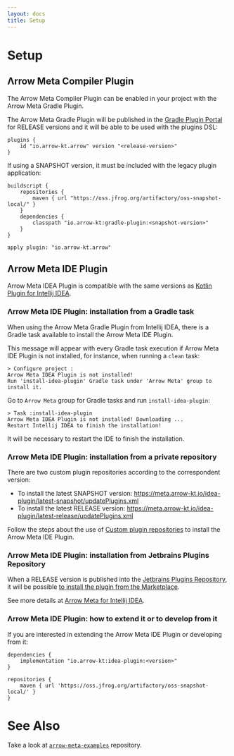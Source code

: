 ```yaml
---
layout: docs
title: Setup
---
```


# Setup

## Λrrow Meta Compiler Plugin

The Arrow Meta Compiler Plugin can be enabled in your project with the Arrow Meta Gradle Plugin.

The Arrow Meta Gradle Plugin will be published in the [Gradle Plugin Portal](https://plugins.gradle.org/plugin/io.arrow-kt.arrow) for RELEASE versions and it will be able to be used with the plugins DSL:

```
plugins {
    id "io.arrow-kt.arrow" version "<release-version>"
}
```

If using a SNAPSHOT version, it must be included with the legacy plugin application:

```
buildscript {
    repositories {
        maven { url "https://oss.jfrog.org/artifactory/oss-snapshot-local/" }
    }
    dependencies {
        classpath "io.arrow-kt:gradle-plugin:<snapshot-version>"
    }
}

apply plugin: "io.arrow-kt.arrow"
```

## Λrrow Meta IDE Plugin

Arrow Meta IDEA Plugin is compatible with the same versions as [Kotlin Plugin for Intellij IDEA](https://plugins.jetbrains.com/plugin/6954-kotlin).

### Λrrow Meta IDE Plugin: installation from a Gradle task

When using the Arrow Meta Gradle Plugin from Intellij IDEA, there is a Gradle task available to install the Arrow Meta IDE Plugin.

This message will appear with every Gradle task execution if Arrow Meta IDE Plugin is not installed, for instance, when running a `clean` task:

```
> Configure project :
Arrow Meta IDEA Plugin is not installed!
Run 'install-idea-plugin' Gradle task under 'Arrow Meta' group to install it.
```

Go to `Arrow Meta` group for Gradle tasks and run `install-idea-plugin`:

```
> Task :install-idea-plugin
Arrow Meta IDEA Plugin is not installed! Downloading ...
Restart Intellij IDEA to finish the installation!
```

It will be necessary to restart the IDE to finish the installation.

### Λrrow Meta IDE Plugin: installation from a private repository

There are two custom plugin repositories according to the correspondent version:

* To install the latest SNAPSHOT version: https://meta.arrow-kt.io/idea-plugin/latest-snapshot/updatePlugins.xml
* To install the latest RELEASE version: https://meta.arrow-kt.io/idea-plugin/latest-release/updatePlugins.xml

Follow the steps about the use of [Custom plugin repositories](https://www.jetbrains.com/help/idea/managing-plugins.html#install_plugin_from_repo) to install the Arrow Meta IDE Plugin.

### Λrrow Meta IDE Plugin: installation from Jetbrains Plugins Repository

When a RELEASE version is published into the [Jetbrains Plugins Repository](https://plugins.jetbrains.com), it will be possible [to install the plugin from the Marketplace](https://www.jetbrains.com/help/idea/managing-plugins.html#install_plugin_from_repo).

See more details at [Arrow Meta for Intellij IDEA](https://plugins.jetbrains.com/plugin/14291-arrow-meta).

### Λrrow Meta IDE Plugin: how to extend it or to develop from it

If you are interested in extending the Arrow Meta IDE Plugin or developing from it:

```
dependencies {
    implementation "io.arrow-kt:idea-plugin:<version>"
}

repositories {
    maven { url 'https://oss.jfrog.org/artifactory/oss-snapshot-local/' }
}
```

# See Also

Take a look at [`arrow-meta-examples`](https://github.com/arrow-kt/arrow-meta-examples) repository.
